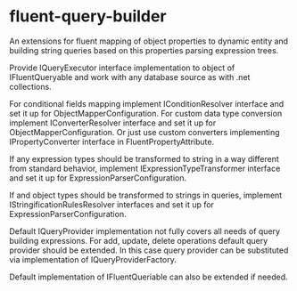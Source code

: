 # fluent-query-builder
An extensions for fluent mapping of object properties to dynamic entity and building string queries based on this properties parsing expression trees.

Provide IQueryExecutor interface implementation to object of IFluentQueryable<T> and work with any database source as with .net collections.

For conditional fields mapping implement IConditionResolver interface and set it up for ObjectMapperConfiguration.
For custom data type conversion implement IConverterResolver interface and set it up for ObjectMapperConfiguration.
Or just use custom converters implementing IPropertyConverter interface in FluentPropertyAttribute.

If any expression types should be transformed to string in a way different from standard behavior, implement IExpressionTypeTransformer interface and set it up for ExpressionParserConfiguration.

If and object types should be transformed to strings in queries, implement IStringificationRulesResolver interfaces and set it up for ExpressionParserConfiguration.

Default IQueryProvider<T> implementation not fully covers all needs of query building expressions.
For add, update, delete operations default query provider should be extended. In this case query provider can be substituted via implementation of IQueryProviderFactory.

Default implementation of IFluentQueriable<T> can also be extended if needed.
